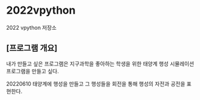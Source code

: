 # 2022vpython
2022 vpython 저장소 
## [프로그램 개요]
내가 만들고 싶은 프로그램은 지구과학을 좋아하는 학생을 위한 태양계 행성 시뮬레이션 프로그램을 만들고 싶다.

20220610 
태양계에 행성을 만들고 그 행성들을 회전을 통해 행성의 자전과 공전을 표현한다.
